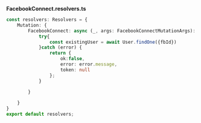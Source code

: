**FacebookConnect.resolvers.ts**
```typescript
const resolvers: Resolvers = {
	Mutation: {
		FacebookConnect: async (_, args: FacebookConnectMutationArgs): Promise<FacebookConnectResponse> => {
			try{
				const existingUser = await User.findOne({fbId})
			}catch (error) {
				return {
					ok:false,
					error: error.message,
					token: null
				};
			}

		}
		
	}
}
export default resolvers;
```
<!--stackedit_data:
eyJoaXN0b3J5IjpbMTQwMTE5MzQ2MywtODk3OTUyMDc2XX0=
-->